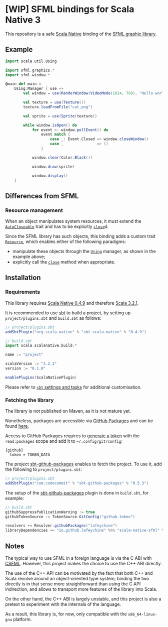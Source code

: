 # [WIP] SFML bindings for Scala Native 3

This repository is a safe [Scala Native](https://scala-native.org/en/stable/) binding of the [SFML graphic library](https://www.sfml-dev.org/).


## Example

```scala
import scala.util.Using

import sfml.graphics.*
import sfml.window.*

@main def main =
    Using.Manager { use =>
        val window = use(RenderWindow(VideoMode(1024, 768), "Hello world"))

        val texture = use(Texture())
        texture.loadFromFile("cat.png")

        val sprite = use(Sprite(texture))

        while window.isOpen() do
            for event <- window.pollEvent() do
                event match {
                    case _: Event.Closed => window.closeWindow()
                    case _               => ()
                }

            window.clear(Color.Black())

            window.draw(sprite)

            window.display()
    }
```


## Differences from SFML

### Resource management

When an object manipulates system resources, it must extend the [`AutoCloseable`](https://docs.oracle.com/javase/8/docs/api/java/lang/AutoCloseable.html) trait and has to be explicitly [`close`](https://docs.oracle.com/javase/8/docs/api/java/lang/AutoCloseable.html#close--)d.

Since the SFML library has such objects, this binding adds a custom trait [`Resource`](https://lafeychine.github.io/scala-native-sfml/sfml/Resource.html), which enables either of the following paradigms:
 - manipulate these objects through the [`Using`](https://www.scala-lang.org/api/3.x/scala/util/Using$.html) manager, as shown in the example above;
 - explicitly call the [`close`](https://lafeychine.github.io/scala-native-sfml/sfml/Resource.html#close:Unit) method when appropriate.


## Installation

### Requirements

This library requires [Scala Native 0.4.9](https://scala-native.org/en/stable/changelog/0.4.9.html) and therefore [Scala 3.2.1](https://www.scala-lang.org/download/3.2.1.html).

It is recommended to use [sbt](https://www.scala-sbt.org/download.html) to build a project, by setting up `project/plugins.sbt` and `build.sbt` as follows:

```scala
// project/plugins.sbt
addSbtPlugin("org.scala-native" % "sbt-scala-native" % "0.4.9")
```

```scala
// build.sbt
import scala.scalanative.build.*

name := "project"

scalaVersion := "3.2.1"
version := "0.1.0"

enablePlugins(ScalaNativePlugin)
```

Please refer to [`sbt` settings and tasks](https://scala-native.org/en/stable/user/sbt.html#sbt-settings-and-tasks) for additional customisation.


### Fetching the library

The library is not published on Maven, as it is not mature yet.

Nonetheless, packages are accessible via [GitHub Packages](https://github.com/features/packages) and can be found [here](https://github.com/lafeychine?tab=packages&repo_name=scala-native-sfml).

Access to GitHub Packages requires to [generate a token](https://github.com/settings/tokens) with the `read:packages` scope and add it to `~/.config/git/config`:
```gitconfig
[github]
  token = TOKEN_DATA
```

The project [sbt-github-packages](https://github.com/djspiewak/sbt-github-packages) enables to fetch the project. To use it, add the following to `project/plugins.sbt`:

```scala
// project/plugins.sbt
addSbtPlugin("com.codecommit" % "sbt-github-packages" % "0.5.3")
```

The setup of the [sbt-github-packages](https://github.com/djspiewak/sbt-github-packages) plugin is done in `build.sbt`, for example:

```scala
// build.sbt
githubSuppressPublicationWarning := true
githubTokenSource := TokenSource.GitConfig("github.token")

resolvers += Resolver.githubPackages("lafeychine")
libraryDependencies += "io.github.lafeychine" %%% "scala-native-sfml" % "0.2.1"
```


## Notes

The typical way to use SFML in a foreign language is via the C ABI with [CSFML](https://github.com/SFML/CSFML). However, this project makes the choice to use the C++ ABI directly.

The use of the C++ API can be motivated by the fact that both C++ and Scala revolve around an object-oriented type system; binding the two directly is in that sense more straightforward than using the C API indirection, and allows to transport more features of the library into Scala.

On the other hand, the C++ ABI is largely unstable, and this project is also a pretext to experiment with the internals of the language.

As a result, this library is, for now, only compatible with the `x86_64-linux-gnu` platform.
